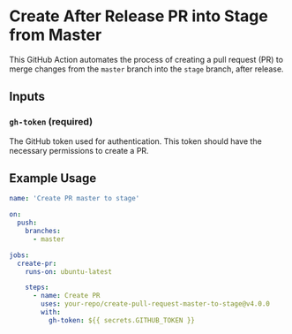 # Create After Release PR into Stage from Master

This GitHub Action automates the process of creating a pull request (PR) to merge changes from the `master` branch into the `stage` branch, after release.

## Inputs

### `gh-token` (required)

The GitHub token used for authentication. This token should have the necessary permissions to create a PR.

## Example Usage

```yaml
name: 'Create PR master to stage'

on:
  push:
    branches:
      - master

jobs:
  create-pr:
    runs-on: ubuntu-latest

    steps:
      - name: Create PR
        uses: your-repo/create-pull-request-master-to-stage@v4.0.0
        with:
          gh-token: ${{ secrets.GITHUB_TOKEN }}
